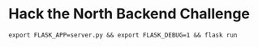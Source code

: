 # Hack the North Backend Challenge

`export FLASK_APP=server.py && export FLASK_DEBUG=1 && flask run`
